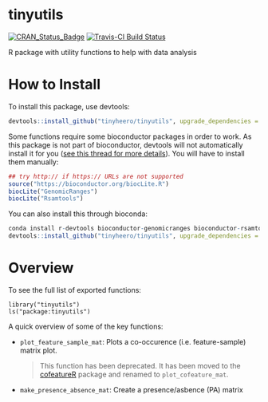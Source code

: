 # tinyutils

[![CRAN_Status_Badge](http://www.r-pkg.org/badges/version/tinyutils)](http://cran.r-project.org/package=tinyutils) [![Travis-CI Build Status](https://travis-ci.org/tinyheero/tinyutils.svg?branch=master)](https://travis-ci.org/tinyheero/tinyutils)

R package with utility functions to help with data analysis

# How to Install

To install this package, use devtools:

```r
devtools::install_github("tinyheero/tinyutils", upgrade_dependencies = FALSE)
```

Some functions require some bioconductor packages in order to work. As this package is not part of bioconductor, devtools will not automatically install it for you ([see this thread for more details](https://github.com/hadley/devtools/issues/700)). You will have to install them manually:

```r
## try http:// if https:// URLs are not supported
source("https://bioconductor.org/biocLite.R")
biocLite("GenomicRanges")
biocLite("Rsamtools")
```

You can also install this through bioconda: 

```r
conda install r-devtools bioconductor-genomicranges bioconductor-rsamtools
devtools::install_github("tinyheero/tinyutils", upgrade_dependencies = FALSE)
```

# Overview

To see the full list of exported functions:

```{r}
library("tinyutils")
ls("package:tinyutils")
```

A quick overview of some of the key functions:

* `plot_feature_sample_mat`: Plots a co-occurence (i.e. feature-sample) matrix plot. 

    > This function has been deprecated. It has been moved to the [cofeatureR](https://cran.r-project.org/web/packages/cofeatureR/index.html) package and renamed to `plot_cofeature_mat`.

* `make_presence_absence_mat`: Create a presence/asbence (PA) matrix 
